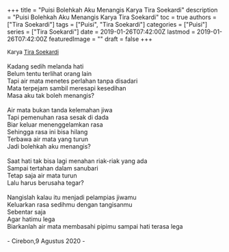 +++
title = "Puisi Bolehkah Aku Menangis Karya Tira Soekardi"
description = "Puisi Bolehkah Aku Menangis Karya Tira Soekardi"
toc = true
authors = ["Tira Soekardi"]
tags = ["Puisi", "Tira Soekardi"]
categories = ["Puisi"]
series = ["Tira Soekardi"]
date = 2019-01-26T07:42:00Z
lastmod = 2019-01-26T07:42:00Z
featuredImage = ""
draft = false
+++

<div style="text-align: justify;">
<div style="font-size: small;">Karya <a href="/authors/tira-soekardi/" target="_blank">Tira Soekardi</a></div><br />
Kadang sedih melanda hati<br />
Belum tentu terlihat orang lain<br />
Tapi air mata menetes perlahan tanpa disadari<br />
Mata terpejam sambil meresapi kesedihan<br />
Masa aku tak boleh menangis?<br />
<br />
Air mata bukan tanda kelemahan jiwa<br />
Tapi pemenuhan rasa sesak di dada<br />
Biar keluar menenggelamkan rasa<br />
Sehingga rasa ini bisa hilang<br />
Terbawa air mata yang turun<br />
Jadi bolehkah aku menangis?<br />
<br />
Saat hati tak bisa lagi menahan riak-riak yang ada<br />
Sampai tertahan dalam sanubari<br />
Tetap saja air mata turun<br />
Lalu harus berusaha tegar?<br />
<br />
Nangislah kalau itu menjadi pelampias jiwamu<br />
Keluarkan rasa sedihmu dengan tangisanmu<br />
Sebentar saja<br />
Agar hatimu lega<br />
Biarkanlah air mata membasahi pipimu sampai hati terasa lega<br />
<br />
- Cirebon,9 Agustus 2020 -</div>

